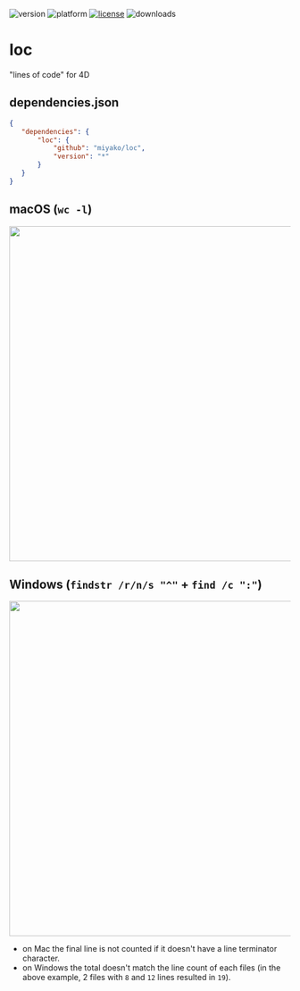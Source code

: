 ![version](https://img.shields.io/badge/version-20%2B-E23089)
![platform](https://img.shields.io/static/v1?label=platform&message=mac-intel%20|%20mac-arm%20|%20win-64&color=blue)
[![license](https://img.shields.io/github/license/miyako/loc)](LICENSE)
![downloads](https://img.shields.io/github/downloads/miyako/loc/total)

# loc
"lines of code" for 4D

## dependencies.json

 ```json
{
	"dependencies": {
		"loc": {
			"github": "miyako/loc",
			"version": "*"
		}
	}
}
```

## macOS (`wc -l`)

<img src="https://github.com/user-attachments/assets/10c42ee4-4ca2-4874-952c-d329f8c04cd9" width=600 height=auto />

## Windows (`findstr /r/n/s "^"` + `find /c ":"`)

<img src="https://github.com/user-attachments/assets/5cd9f418-9bfd-43d7-8a3f-765e002f5fb2" width=600 height=auto />

* on Mac the final line is not counted if it doesn't have a line terminator character.  
* on Windows the total doesn't match the line count of each files (in the above example, 2 files with `8` and `12` lines resulted in `19`).
